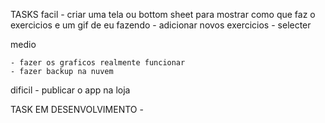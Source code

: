 TASKS
facil
    - criar uma tela ou bottom sheet para mostrar como que faz o exercicios e um gif de eu fazendo
    - adicionar novos exercicios
    - selecter

medio

    - fazer os graficos realmente funcionar
    - fazer backup na nuvem

dificil
    - publicar o app na loja


TASK EM DESENVOLVIMENTO
    - 




